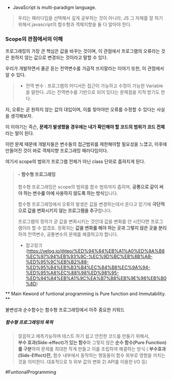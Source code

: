 - JavaScript is multi-paradigm language.

> 우리는 패러다임을 선택해서 깊게 공부하는 것이 아니라, JS 그 자체를 잘 하기 위해서 javascript의 함수형과 객체지향을 둘 다 알아야 한다.

### Scope의 관점에서의 이해

프로그래밍의 가장 큰 핵심은 값을 바꾸는 것이며, 이 관점에서 프로그램의 오류라는 것은 원하지 않는 값으로 변경되는 것이라고 말할 수 있다.

우리가 개발하면서 줄곧 듣는 전역변수를 가급적 쓰지말라는 이야기 또한,  이 관점에서 알 수 있다.  

> - 전역 변수 : 프로그램의 어디서든 접근이 가능하고 수정이 가능한 Variable을 말한다.  JS는 전역변수를 기반으로 되어 있다는 문제점을 지적 받기도 한다. 

자, 오류는 곧 원하지 않는 값의 대입이며, 이를 찾아야만 오류를 수정할 수 있다는 사실을 생각해보자.
 
이 이야기는 즉슨,  **문제가 발생했을 경우에는 내가 확인해야 할 코드의 범위가 코드 전체**라는 말이 된다.  


이런 문제 때문에 개발자들은 변수들의 접근범위를 제한해야할 필요성을 느꼈고, 이후에 만들어진 것이 바로 객체지향 프로그래밍 패러다임이다. 

여기서 scope의 범위가 프로그램 전체가 아닌 class 단위로 좁혀지게 된다. 




>#### - 함수형 프로그래밍
>
> 함수형 프로그래밍은 scope의 범위를 함수 범위까지 좁히며, **공통으로 같이 써야 하는 변수를 아예 사용하지 않도록 하는 방식**입니다.
> 
> 함수형 프로그래밍에서 오류의 발생은 값을 변경하는데서 온다고 믿기에 **극단적으로 값을 변화시키지 않는 프로그램을 추구**합니다.
> 
>프로그램의 정의가 곧 값을 변화시키는 것인데 값을 변화를 안 시킨다면 프로그램이라 할 수 없겠죠. 정확히는 **값을 변화를 해야 하는 곳과 그렇지 않은 곳을 분리**하여 전역변수, 공통변수의 문제를 해결하고자 합니다.
>+ 참고링크 (https://velog.io/@teo/%ED%94%84%EB%A1%A0%ED%8A%B8%EC%97%94%EB%93%9C-%EC%9D%BC%EB%8B%A8-%ED%95%9C%EB%B2%88-%ED%95%B4%EB%B3%B4%EC%84%B8%EC%9A%94-%ED%95%A8%EC%88%98%ED%98%95-%ED%94%84%EB%A1%9C%EA%B7%B8%EB%9E%98%EB%B0%8D)

** Main Keword of funtional programming is Pure function and Immutability. **

불변성과 순수함수는 함수형 프로그래밍에서 아주 중요한 키워드

##### 함수형 프로그래밍의 목적
> 깔끔하고 예측가능하며 테스트 하기 쉽고 안전한 코드를 만들기 위해서,  
**부수 효과(Side-effect)가 있는 함수**와 그렇지 않은 **순수 함수(Pure Function)를 구분**하여 문제를 최대한 작게 만들고 이를 조립하여 해결하는 방식
( **부수효과(Side-Effect)란,** 함수 내부에서 동작하는 행동들이 함수 외부로 영향을 끼치는 것을 의미한다. 
대표적으로 1) 외부 값의 변화 2) API를 이용한 I/O 등)

#FuntionalProgramming